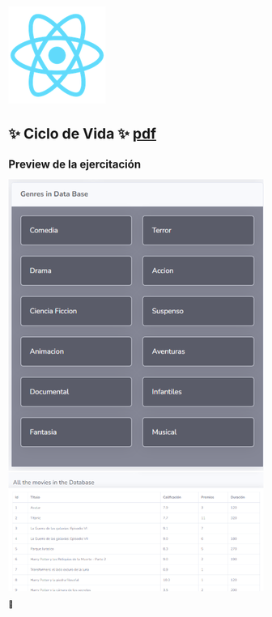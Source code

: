 <img src="https://github.com/EveNavarro/Ciclo-de-Vida/blob/master/React%20(front)/public/logo192.png" />

# :sparkles: Ciclo de Vida :sparkles: [pdf](https://github.com/EveNavarro/Ciclo-de-Vida/tree/master/Express%20(back)/public/pdf)

## Preview de la ejercitación 

<img src="https://github.com/EveNavarro/Ciclo-de-Vida/blob/master/Express%20(back)/public/img/genres-in-database.png" />
<img src="https://github.com/EveNavarro/Ciclo-de-Vida/blob/master/Express%20(back)/public/img/allmovies-in-database.png" />

:slightly_smiling_face:
